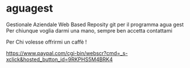 # aguagest
Gestionale Aziendale Web Based
Reposity git per il programma agua gest
Per chiunque voglia darmi una mano, sempre ben accetta contattami

Per Chi volesse offrirmi un caffè !

https://www.paypal.com/cgi-bin/webscr?cmd=_s-xclick&hosted_button_id=9RKPHS5M4BRK4
